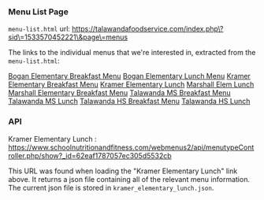 ### Menu List Page

`menu-list.html` url: https://talawandafoodservice.com/index.php\?sid\=1533570452221\&page\=menus


The links to the individual menus that we're interested in, extracted from the `menu-list.html`:

<a href="/downloadMenu.php/1533570452221/808140" target="_blank">Bogan Elementary Breakfast Menu</a>
<a href="/downloadMenu.php/1533570452221/808228" target="_blank">Bogan Elementary Lunch Menu</a>
<a href="/downloadMenu.php/1533570452221/809931" target="_blank">Kramer Elementary Breakfast Menu</a>
<a href="/downloadMenu.php/1533570452221/809935" target="_blank">Kramer Elementary Lunch</a>
<a href="/downloadMenu.php/1533570452221/808116" target="_blank">Marshall Elem Lunch</a>
<a href="/downloadMenu.php/1533570452221/808102" target="_blank">Marshall Elementary Breakfast Menu</a>
<a href="/downloadMenu.php/1533570452221/809890" target="_blank">Talawanda MS Breakfast Menu</a>
<a href="/downloadMenu.php/1533570452221/808660" target="_blank">Talawanda MS Lunch</a>
<a href="/downloadMenu.php/1533570452221/809925" target="_blank">Talawanda HS Breakfast Menu</a>
<a href="/downloadMenu.php/1533570452221/809944" target="_blank">Talawanda HS Lunch</a>


### API 

Kramer Elementary Lunch : https://www.schoolnutritionandfitness.com/webmenus2/api/menutypeController.php/show?_id=62eaf1787057ec305d5532cb

This URL was found when loading the "Kramer Elementary Lunch" link above. It returns a json file containing all of the relevant menu information. The current json file is stored in `kramer_elementary_lunch.json`. 
